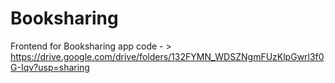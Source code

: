 # Booksharing
Frontend for Booksharing app
code - > https://drive.google.com/drive/folders/132FYMN_WDSZNgmFUzKlpGwrl3f0G-Iqv?usp=sharing

